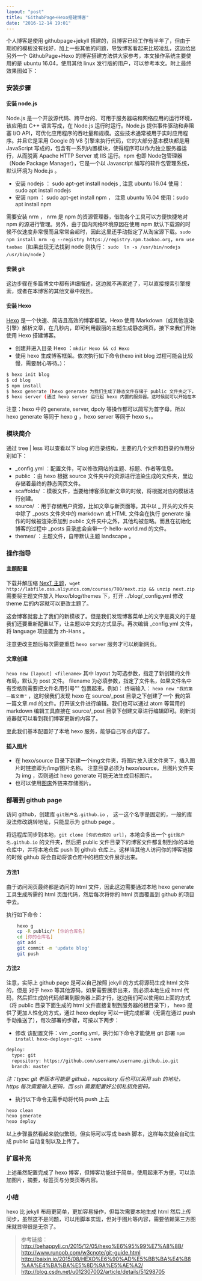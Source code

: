 ```yaml
---
layout: "post"
title: "GithubPage+Hexo搭建博客"
date: "2016-12-14 19:01"
---
```



个人博客是使用 githubpage+jekyll 搭建的，且博客已经工作有半年了，但由于期初的模板没有找好，加上一些其他的问题，导致博客看起来比较凌乱，这边给出另外一个 GithubPage+Hexo 的博客搭建方法供大家参考，本文操作系统主要使用的是 ubuntu 16.04，使用其他 linux 发行版的用户，可以参考本文。附上最终效果图如下：


### 安装步骤

#### 安装 node.js

Node.js 是一个开放源代码、跨平台的、可用于服务器端和网络应用的运行环境，该应用由 C++ 语言写成，在 Node.js 运行时运行。Node.js 提供事件驱动和非阻塞 I/O API，可优化应用程序的吞吐量和规模。这些技术通常被用于实时应用程序。并且它是采用 Google 的 V8 引擎来执行代码，它的大部分基本模块都是用 JavaScript 写成的，包含有一系列内置模块，使得程序可以作为独立服务器运行，从而脱离 Apache HTTP Server 或 IIS 运行。npm 也即 Node包管理器（Node Package Manager），它是一个以 Javascript 编写的软件包管理系统，默认环境为 Node.js 。

- 安装 nodejs ： sudo apt-get install nodejs , 注意 ubuntu 16.04 使用：sudo apt install nodejs
- 安装 npm ： sudo apt-get install npm ， 注意 ubuntu 16.04 使用：sudo apt install npm

需要安装 nrm ， nrm 是 npm 的资源管理器，借助各个工具可以方便快捷地对 npm 的源进行管理。另外，由于国内网络环境原因在使用 npm 默认下载源的时候不仅速度非常慢而且常常会超时，因此这里还手动指定了从淘宝源下载。`sudo npm install nrm -g --registry https://registry.npm.taobao.org`，`nrm use taobao`（如果出现无法找到 node 则执行： `sudo  ln -s /usr/bin/nodejs /usr/bin/node` ）

<!-- more -->


#### 安装 git

这边步骤在多篇博文中都有详细描述，这边就不再累述了，可以直接搜索引擎搜索，或者在本博客的其他文章中找到。


#### 安装 Hexo

[Hexo](https://hexo.io/zh-cn/) 是一个快速、简洁且高效的博客框架。Hexo 使用 Markdown（或其他渲染引擎）解析文章，在几秒内，即可利用靓丽的主题生成静态网页。接下来我们开始使用 Hexo 搭建博客。

- 创建并进入目录 Hexo ：`mkdir Hexo && cd Hexo`
- 使用 hexo 生成博客框架。依次执行如下命令(hexo init blog 过程可能会比较慢，需要耐心等待。)：
```sh
$ hexo init blog 
$ cd blog
$ npm install 
$ hexo generate (hexo generate 为我们生成了静态文件存储于 public 文件夹之下，并且在一开始默认情况下执行这句将会为我们生成一个 Hello World 的页面。)
$ hexo server (通过 hexo server 运行起 hexo 内置的服务器。这时候就可以开始在本地访问了，默认地址为 localhost:4000 。)
```
注意：hexo 中的 generate, server, dpoly 等操作都可以简写为首字母，所以 hexo generate 等同于 hexo g ，hexo server 等同于 hexo s，。


### 模块简介
通过 tree | less 可以查看以下 blog 的目录结构，主要的几个文件和目录的作用分别如下：
- _config.yml ：配置文件，可以修改网站的主题、标题、作者等信息。
- public ：由 hexo 根据 source 文件夹中的资源进行渲染生成的文件夹，里边存储着最终的静态网页文件。
- scaffolds/ ：模板文件，当要给博客添加新文章的时候，将根据对应的模板进行创建。
- source/ ：用于存储用户资源，比如文章与新页面等。其中以 _ 开头的文件夹中除了 _posts 文件夹中的 markdown 或 HTML 文件会在执行 generate 操作的时候被渲染添加到 public 文件夹中之外，其他均被忽略。而且在初始化博客的过程中 _posts 目录底会自带一个 hello-world.md 的文件。
- themes/ ：主题文件，自带默认主题 landscape 。

### 操作指导

#### 主题配置

下载并解压缩 [NexT 主题](https://github.com/iissnan/hexo-theme-next)，`wget http://labfile.oss.aliyuncs.com/courses/700/next.zip && unzip next.zip` 需要将主题文件放入 Hexo/blog/themes 下，打开 ../blog/_config.yml 修改 theme 后的内容就可以更改主题了。

这会博客就套上了我们的新模板了。但是我们发现博客菜单上的文字是英文的于是我们还要重新配置以下，让主题以中文的方式显示。再次编辑 _config.yml 文件，将 language 项设置为 zh-Hans 。

注意更改主题后每次需要重启 `hexo server` 服务才可以刷新网页。


#### 文章创建

`hexo new [layout] <filename>` 其中 layout 为可选参数，指定了新创建的文件布局，默认为 post 文件。 filename 为必填参数，指定了文件名，如果文件名中有空格则需要把文件名用引号"" 包裹起来。例如： 终端输入：  `hexo new "我的第一篇文章"` ，这时候我们发现 hexo 在 source/_post 目录之下创建了一个 我的第一篇文章.md 的文件。打开该文件进行编辑。我们也可以通过 atom 等常用的 markdown 编辑工具直接在 source/_post 目录下创建文章进行编辑即可。刷新浏览器就可以看到我们博客更新的内容了。

至此我们基本配置好了本地 hexo 服务，能够自己写点内容了。

#### 插入图片

- 在 hexo/source 目录下新建一个img文件夹，将图片放入该文件夹下，插入图片时链接即为/img/图片名称。 注意目录必须为 hexo/source，且图片文件夹为 img ，否则通过 hexo generate 可能无法生成目标图片。
- 也可以使用[图床](http://tc.ffsky.net/)外链来存储图片。

### 部署到 github page

访问 github，创建库 `git账户名.github.io` ， 这一这个名字是固定的，一般的库没法修改跳转地址，只能显示为 github page 。

将远程库同步到本地，`git clone [你的仓库的 url]`，本地会多出一个 `git账户名.github.io` 的文件夹，然后把 public 文件目录下的博客文件都复制到你的本地仓库中，并将本地仓库 push 到 github 仓库上。这样当其他人访问你的博客链接的时候 github 将会自动将该仓库中的相应文件展示出来。

#### 方法1
由于访问网页最终都是访问的 html 文件，因此这边需要通过本地 hexo generate 工具生成所需的 html 页面代码，然后每次将你的 html 页面覆盖到 github 的项目中去。

执行如下命令：
```sh
	hexo g
	cp -R public/* [你的仓库名]
	cd [你的仓库名]
	git add .
	git commit -m 'update blog'
	git push
```

#### 方法2

注意，实际上 github page 是可以自己按照 jekyll 的方式将源码生成 html 文件的，但是 对于 hexo 等其他源码，如果需要展示出来，则必须本地生成 html 代码，然后把生成的代码部署到服务器上面才行，这边我们可以使用如上面的方式（将 public 目录下面生成的 html 文件直接复制到服务器的根目录下）， hexo 提供了更加人性化的方式，通过 hexo deploy 可以一键完成部署（无需在通过 push 手动推送了），每次部署的步骤，可按以下两步：

- 修改 该配置文件：vim _config.yml，执行如下命令才能使用 git 部署 `npm install hexo-deployer-git --save`
```sh
deploy:
  type: git
  repository: https://github.com/username/username.github.io.git
  branch: master
```
*注：type: git 老版本可能是 github，repository 后也可以采用 ssh 的地址，https 每次需要输入密码，而 ssh 需要配置好公钥私钥免密码。*

- 执行以下命令无需手动将代码 push 上去
```sh
hexo clean
hexo generate
hexo deploy
```

以上步骤虽然看起来貌似繁琐，但实际可以写成 bash 脚本，这样每次就会自动生成 public 自动复制以及上传了。



### 扩展补充

上述虽然配置完成了 hexo 博客，但博客功能过于简单，使用起来不方便，可以添加图片，摘要，标签页与分类页等内容。


### 小结

hexo 比 jekyll 布局更简单，更加容易操作，但每次需要本地生成 html 然后上传同步，虽然这不是问题，可以用脚本实现，但对于图片等内容，需要依赖第三方图床就显得很是无奈了。


> 参考链接：
> http://behappyli.cn/2015/12/05/hexo%E6%95%99%E7%A8%8B/
> http://www.runoob.com/w3cnote/git-guide.html
> http://baixin.io/2015/08/HEXO%E6%90%AD%E5%BB%BA%E4%B8%AA%E4%BA%BA%E5%8D%9A%E5%AE%A2/
> http://blog.csdn.net/u012307002/article/details/51298705
